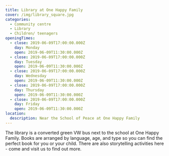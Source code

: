 ```yaml
---
title: Library at One Happy Family
cover: /img/library_square.jpg
categories:
  - Community centre
  - Library
  - Children/ teenagers
openingTimes:
  - close: 2019-06-09T17:00:00.000Z
    day: Monday
    open: 2019-06-09T11:30:00.000Z
  - close: 2019-06-09T17:00:00.000Z
    day: Tuesday
    open: 2019-06-09T11:30:00.000Z
  - close: 2019-06-09T17:00:00.000Z
    day: Wednesday
    open: 2019-06-09T11:30:00.000Z
  - close: 2019-06-09T17:00:00.000Z
    day: Thursday
    open: 2019-06-09T11:30:00.000Z
  - close: 2019-06-09T17:00:00.000Z
    day: Friday
    open: 2019-06-09T11:30:00.000Z
location:
  description: Near the School of Peace at One Happy Family
---
```


The library is a converted green VW bus next to the school at One Happy Family. Books are arranged by language, age, and type so you can find the perfect book for you or your child. There are also storytelling activities here - come and visit us to find out more.
